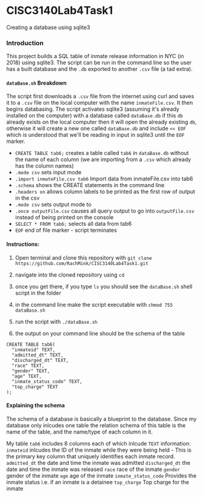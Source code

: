 # CISC3140Lab4Task1
Creating a database using sqlite3 

### Introduction

This project builds a SQL table of inmate release information in NYC (in 2018) using sqlite3. The script can be run in the command line so the user has a built database 
and the `.db` exported to another `.csv` file (a tad extra).

#### `dataBase.sh` Breakdown

The script first downloads a `.csv` file from the internet using curl and saves it to a `.csv` file on the local computer with the name `inmateFile.csv`. It then begins databasing.
The script activates sqlite3 (assuming it's already installed on the computer) with a database called `dataBase.db` if this `db` already
exists on the local computer then it will open the already existing `db`, otherwise it will create a new one called `dataBase.db` and include `<< EOF` which is
understood that we'll be reading in input in sqlite3 until the `EOF` marker. 
- `CREATE TABLE tab6;` creates a table called `tab6` in `dataBase.db` without the name of each column (we are importing from a `.csv` which already has the column names)
- `.mode csv` sets input mode
- `.import inmateFile.csv tab6` Import data from inmateFile.csv into tab6
- `.schema` shows the CREATE statements in the command line
- `.headers on` allows column labels to be printed as the first row of output in the csv
- `.mode csv` sets output mode to 
- `.once outputFile.csv` causes all query output to go into `outputFile.csv` instead of being printed on the console
- `SELECT * FROM tab6;` selects all data from tab6 
- `EOF` end of file marker - script terminates 

#### Instructions: 

1) Open terminal and clone this repository with `git clone https://github.com/RachMink/CISC3140Lab4Task1.git`

2) navigate into the cloned repository using `cd`

2) once you get there, if you type `ls` you should see the `dataBase.sh` shell script in the folder

4) in the command line make the script executable with `chmod 755 dataBase.sh`
	
5) run the script with `./dataBase.sh`

6) the output on your command line should be the schema of the table
```
CREATE TABLE tab6( 
  "inmateid" TEXT, 
  "admitted_dt" TEXT, 
  "discharged_dt" TEXT, 
  "race" TEXT, 
  "gender" TEXT,
  "age" TEXT, 
  "inmate_status_code" TEXT, 
  "top_charge" TEXT 
);
```
#### Explaining the schema
The schema of a database is basically a blueprint to the database. Since my database only inlcudes one table the relation schema of this table is the name of the 
table, and the name/type of each column in it. 

My table `tab6` includes 8 columns each of which inlcude `TEXT` information: 
`inmateid` inlcudes the ID of the inmate while they were being held - This is the primary key column that uniquely identifies each inmate record.
`admitted_dt` the date and time the inmate was admitted
`discharged_dt` the date and time the inmate was released
`race` race of the inmate
`gender` gender of the inmate
`age` age of the inmate
`inmate_status_code` Provides the inmate status i.e. if an inmate is a detainee
`top_charge` Top charge for the inmate
